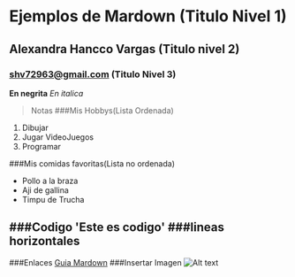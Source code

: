 # Ejemplos de Mardown (Titulo Nivel 1)
## Alexandra Hancco Vargas (Titulo nivel 2)
###  shv72963@gmail.com (Titulo Nivel 3)
**En negrita**
*En italica*
>Notas
###Mis Hobbys(Lista Ordenada)
1. Dibujar
2. Jugar VideoJuegos
3. Programar


###Mis comidas favoritas(Lista no ordenada)
- Pollo a la braza
- Aji de gallina
- Timpu de Trucha

###Codigo
'Este es codigo'
###lineas horizontales 
---
###Enlaces 
[Guia Mardown](https://www.markdownguide.org)
###Insertar Imagen
![Alt text](https://www.google.com/url?sa=i&url=https%3A%2F%2Fwww.vogue.es%2Fmoda%2Farticulos%2Ftendencias-bolso-loewe-mi-vecino-totoro-2021&psig=AOvVaw0OpPEh187sFcoAQILxJnfW&ust=1747608243014000&source=images&cd=vfe&opi=89978449&ved=0CBQQjRxqFwoTCIikxpjKq40DFQAAAAAdAAAAABAE)
